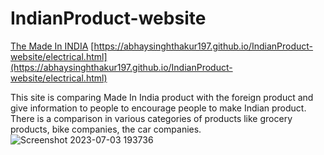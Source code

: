 # IndianProduct-website

[The Made In INDIA](https://abhaysinghthakur197.github.io/IndianProduct-website/electrical.html)
[https://abhaysinghthakur197.github.io/IndianProduct-website/electrical.html](https://abhaysinghthakur197.github.io/IndianProduct-website/electrical.html)

This site is comparing Made In India product with the foreign product and give information to people to encourage people to make Indian product.
There is a comparison in various categories of products like grocery products, bike companies, the car companies.
![Screenshot 2023-07-03 193736](https://github.com/abhaysinghthakur197/IndianProduct-website/assets/59767465/a31bc838-57ea-48af-b524-b1fc8d05ceeb)
